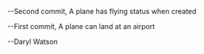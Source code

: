 --Second commit,
  A plane has flying status when created

--First commit,
  A plane can land at an airport

--Daryl Watson